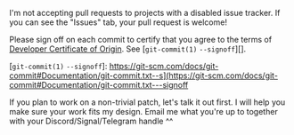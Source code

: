 I'm not accepting pull requests to projects with a disabled issue tracker.
If you can see the "Issues" tab, your pull request is welcome!

Please sign off on each commit to certify that you agree to the terms of
[Developer Certificate of Origin][]. See [`git-commit(1)` `--signoff`][].

[Developer Certificate of Origin]: https://developercertificate.org
[`git-commit(1)` `--signoff`]: https://git-scm.com/docs/git-commit#Documentation/git-commit.txt--s](https://git-scm.com/docs/git-commit#Documentation/git-commit.txt---signoff

If you plan to work on a non-trivial patch, let's talk it out first. I will
help you make sure your work fits my design. Email me what you're up to together
with your Discord/Signal/Telegram handle ^^
